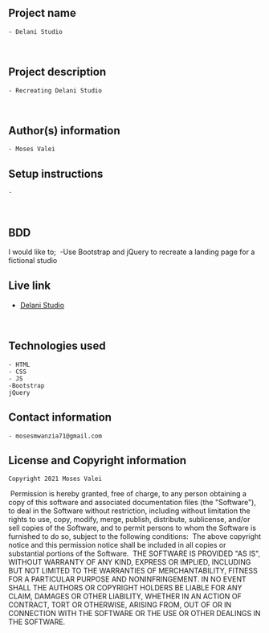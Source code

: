 ## Project name
    - Delani Studio
​
## Project description
    - Recreating Delani Studio
  
​
## Author(s) information
    - Moses Valei
  
## Setup instructions
    - 
​
## BDD
   I would like to;
​
    -Use Bootstrap and jQuery to recreate a landing page for a fictional studio
  
## Live link
   -  [Delani Studio](https://mosesvalei.github.io/Delani-Studio/)
   
​
## Technologies used
    - HTML
    - CSS
    - JS
    -Bootstrap
    jQuery
  
## Contact information
    - mosesmwanzia71@gmail.com
  
## License and Copyright information
    Copyright 2021 Moses Valei
​
    Permission is hereby granted, free of charge, to any person obtaining a copy of this software and associated documentation files (the "Software"), to deal in the Software without restriction, including without limitation the rights to use, copy, modify, merge, publish, distribute, sublicense, and/or sell copies of the Software, and to permit persons to whom the Software is furnished to do so, subject to the following conditions:
​
    The above copyright notice and this permission notice shall be included in all copies or substantial portions of the Software.
​
    THE SOFTWARE IS PROVIDED "AS IS", WITHOUT WARRANTY OF ANY KIND, EXPRESS OR IMPLIED, INCLUDING BUT NOT LIMITED TO THE WARRANTIES OF MERCHANTABILITY, FITNESS FOR A PARTICULAR PURPOSE AND NONINFRINGEMENT. IN NO EVENT SHALL THE AUTHORS OR COPYRIGHT HOLDERS BE LIABLE FOR ANY CLAIM, DAMAGES OR OTHER LIABILITY, WHETHER IN AN ACTION OF CONTRACT, TORT OR OTHERWISE, ARISING FROM, OUT OF OR IN CONNECTION WITH THE SOFTWARE OR THE USE OR OTHER DEALINGS IN THE SOFTWARE.
